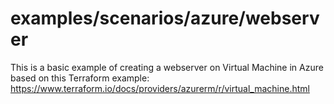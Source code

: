 # examples/scenarios/azure/webserver

This is a basic example of creating a webserver on Virtual Machine in Azure based on this Terraform example:
https://www.terraform.io/docs/providers/azurerm/r/virtual_machine.html
